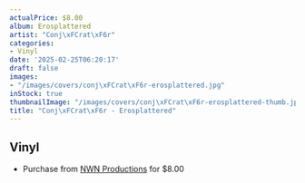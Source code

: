 ```yaml
---
actualPrice: $8.00
album: Erosplattered
artist: "Conj\xFCrat\xF6r"
categories:
- Vinyl
date: '2025-02-25T06:20:17'
draft: false
images:
- "/images/covers/conj\xFCrat\xF6r-erosplattered.jpg"
inStock: true
thumbnailImage: "/images/covers/conj\xFCrat\xF6r-erosplattered-thumb.jpg"
title: "Conj\xFCrat\xF6r - Erosplattered"
---
```


## Vinyl
* Purchase from [NWN Productions](http://shop.nwnprod.com/index.php?route=product/product&path=75&product_id=19038&sort=pd.name&order=ASC) for $8.00
